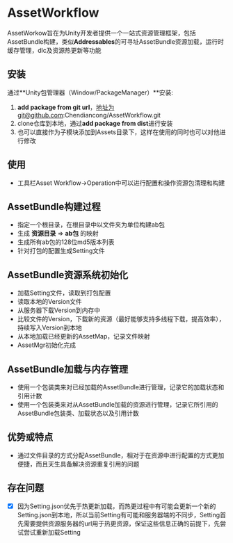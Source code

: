 # AssetWorkflow
AssetWorkow旨在为Unity开发者提供一个一站式资源管理框架，包括AssetBundle构建，类似**Addressables**的可寻址AssetBundle资源加载，运行时缓存管理，dlc及资源热更新等功能

## 安装
通过**Unity包管理器（Window/PackageManager）**安装:   
1. **add package from git url**，地址为git@github.com:Chendiancong/AssetWorkflow.git
2. clone仓库到本地，通过**add package from dist**进行安装
3. 也可以直接作为子模块添加到Assets目录下，这样在使用的同时也可以对他进行修改

## 使用
- 工具栏Asset Workflow->Operation中可以进行配置和操作资源包清理和构建

## AssetBundle构建过程
- 指定一个根目录，在根目录中以文件夹为单位构建ab包
- 生成 __资源目录__ => __ab包__ 的映射
- 生成所有ab包的128位md5版本列表
- 针对打包的配置生成Setting文件

## AssetBundle资源系统初始化
- 加载Setting文件，读取到打包配置
- 读取本地的Version文件
- 从服务器下载Version到内存中
- 比较文件的Version，下载新的资源（最好能够支持多线程下载，提高效率），持续写入Version到本地
- 从本地加载已经更新的AssetMap，记录文件映射
- AssetMgr初始化完成

## AssetBundle加载与内存管理
- 使用一个包装类来对已经加载的AssetBundle进行管理，记录它的加载状态和引用计数
- 使用一个包装类来对从AssetBundle加载的资源进行管理，记录它所引用的AssetBundle包装类、加载状态以及引用计数

## 优势或特点
- 通过文件目录的方式分配AssetBundle，相对于在资源中进行配置的方式更加便捷，而且天生具备解决资源重复引用的问题

## 存在问题
- [x] 因为Setting.json优先于热更新加载，而热更过程中有可能会更新一个新的Setting.json到本地，所以当前Setting有可能和服务器端的不同步，Setting首先需要提供资源服务器的url用于热更资源，保证这些信息正确的前提下，先尝试尝试重新加载Setting